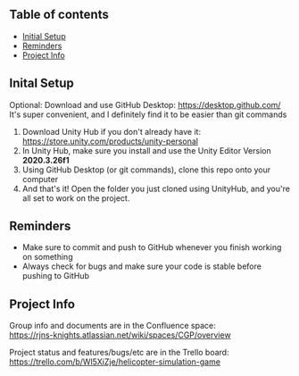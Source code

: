 ## Table of contents
* [Initial Setup](#initial-setup)
* [Reminders](#reminders)
* [Project Info](#project-info)

## Inital Setup
Optional: Download and use GitHub Desktop: https://desktop.github.com/   
It's super convenient, and I definitely find it to be easier than git commands

1. Download Unity Hub if you don't already have it: https://store.unity.com/products/unity-personal
2. In Unity Hub, make sure you install and use the Unity Editor Version **2020.3.26f1**
3. Using GitHub Desktop (or git commands), clone this repo onto your computer
4. And that's it! Open the folder you just cloned using UnityHub, and you're all set to work on the project.

## Reminders
* Make sure to commit and push to GitHub whenever you finish working on something
* Always check for bugs and make sure your code is stable before pushing to GitHub

## Project Info
Group info and documents are in the Confluence space:     
https://rjns-knights.atlassian.net/wiki/spaces/CGP/overview     
     
Project status and features/bugs/etc are in the Trello board:   
https://trello.com/b/Wl5XiZje/helicopter-simulation-game 
